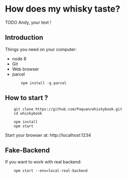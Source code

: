 # How does my whisky taste?

TODO Andy, your text !

## Introduction 
Things you need on your computer:
- node 8
- Git
- Web browser
- parcel 
    ```
        npm install -g parcel
    ```

## How to start ?
```
    git clone https://github.com/Paquan/whiskybook.git
    cd whiskybook

    npm install
    npm start
```

Start your browser at: http://localhost:1234
  
## Fake-Backend

If you want to work with real backend:

```
    npm start --env=local-real-backend
```

